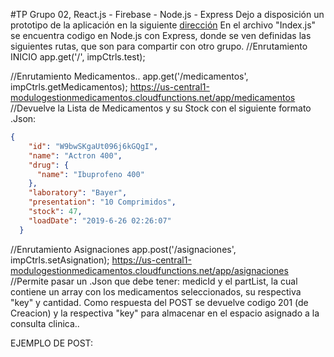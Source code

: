 #TP Grupo 02, React.js - Firebase - Node.js - Express
Dejo a disposición un prototipo de la aplicación en la siguiente [dirección](https://modulogestionmedicamentos.firebaseapp.com) En el archivo "Index.js" se encuentra codigo en Node.js con Express, donde se ven definidas las siguientes rutas, que son para compartir con otro grupo. //Enrutamiento INICIO app.get('/', impCtrls.test);

//Enrutamiento Medicamentos.. app.get('/medicamentos', impCtrls.getMedicamentos); https://us-central1-modulogestionmedicamentos.cloudfunctions.net/app/medicamentos //Devuelve la Lista de Medicamentos y su Stock con el siguiente formato .Json:
```json
{
    "id": "W9bwSKgaUt096j6kGQgI",
    "name": "Actron 400",
    "drug": {
      "name": "Ibuprofeno 400"
    },
    "laboratory": "Bayer",
    "presentation": "10 Comprimidos",
    "stock": 47,
    "loadDate": "2019-6-26 02:26:07"
  }
```


//Enrutamiento Asignaciones app.post('/asignaciones', impCtrls.setAsignation); https://us-central1-modulogestionmedicamentos.cloudfunctions.net/app/asignaciones //Permite pasar un .Json que debe tener: medicId y el partList, la cual contiene un array con los medicamentos seleccionados, su respectiva "key" y cantidad. Como respuesta del POST se devuelve codigo 201 (de Creacion) y la respectiva "key" para almacenar en el espacio asignado a la consulta clinica..

EJEMPLO DE POST: 
```json
